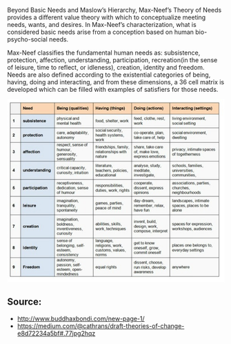 
Beyond Basic Needs and Maslow’s Hierarchy, Max-Neef’s Theory of Needs provides a different value theory with which to conceptualize meeting needs, wants, and desires. In Max-Neef’s characterization, what is considered basic needs arise from a conception based on human bio-psycho-social needs.

Max-Neef classifies the fundamental human needs as: subsistence, protection, affection, understanding, participation, recreation(in the sense of leisure, time to reflect, or idleness), creation, identity and freedom. Needs are also defined according to the existential categories of being, having, doing and interacting, and from these dimensions, a 36 cell matrix is developed which can be filled with examples of satisfiers for those needs.

<img src="https://raw.githubusercontent.com/lilianricaud/jeu_cartes_co-creatif/master/Max-Neefs-Theory-of-Needs.png">

## Source: 

- http://www.buddhaxbondi.com/new-page-1/
- https://medium.com/@cathrans/draft-theories-of-change-e8d72234a5bf#.77jpg2hqz
